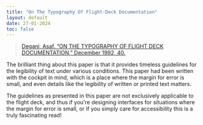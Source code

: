 ```yaml
---
title: "On The Typography Of Flight-Deck Documentation"
layout: default
date: 27-01-2024
toc: false
---
```


> [Degani, Asaf. “ON THE TYPOGRAPHY OF FLIGHT DECK DOCUMENTATION,” December 1992, 40.](https://ntrs.nasa.gov/api/citations/19930010781/downloads/19930010781.pdf)

The brilliant thing about this paper is that it provides timeless guidelines for the legibility of text under various conditions. This paper had been written with the cockpit in mind, which is a place where the margin for error is small, and even details like the legibility of written or printed text matters.

The guidelines as presented in this paper are not exclusively applicable to the flight deck, and thus if you're designing interfaces for situations where the margin for error is small, or if you simply care for accessibility this is a truly fascinating read!